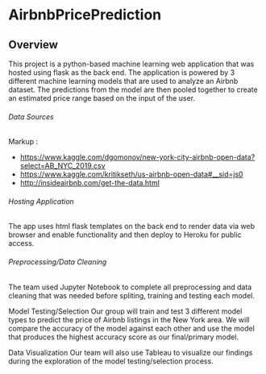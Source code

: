 # AirbnbPricePrediction

## Overview 
This project is a python-based machine learning web application that was hosted using flask as the back end. The application is powered by 3 different machine learning models that are used to analyze an Airbnb dataset. The predictions from the model are then pooled together to create an estimated price range based on the input of the user.

<!-- You can access the application through the link: Need Link -->

 ###### Data Sources

Markup : 
* https://www.kaggle.com/dgomonov/new-york-city-airbnb-open-data?select=AB_NYC_2019.csv
* https://www.kaggle.com/kritikseth/us-airbnb-open-data#__sid=js0
* http://insideairbnb.com/get-the-data.html

 ###### Hosting Application
The app uses html flask templates on the back end to render data via web browser and enable functionality and then deploy to Heroku for public access.

 ###### Preprocessing/Data Cleaning
The team used Jupyter Notebook to complete all preprocessing and data cleaning that was needed before spliting, training and testing each model.
<!-- describe dataset  -->

Model Testing/Selection
Our group will train and test 3 different model types to predict the price of Airbnb listings in the New York area. We will compare the accuracy of the model against each other and use the model that produces the highest accuracy score as our final/primary model.

Data Visualization
Our team will also use Tableau to visualize our findings during the exploration of the model testing/selection process.

